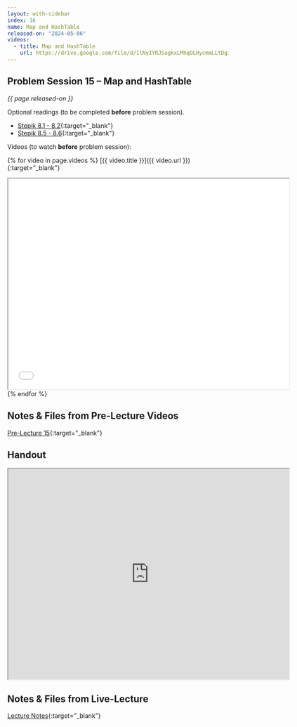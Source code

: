 ```yaml
---
layout: with-sidebar
index: 16
name: Map and HashTable
released-on: "2024-05-06"
videos:
  - title: Map and HashTable
    url: https://drive.google.com/file/d/1lNyIYRJSugkxLMhqOLHycmmLLtDgixmq
---
```


## Problem Session 15 – Map and HashTable

_{{ page.released-on }}_

Optional readings (to be completed **before** problem session). 
- [Stepik 8.1 - 8.2](https://stepik.org/lesson/692935/step/1?unit=692545){:target="_blank"}
- [Stepik 8.5 - 8.6](https://stepik.org/lesson/704420/step/1?unit=704856){:target="_blank"}

Videos (to watch **before** problem session):

{% for video in page.videos %}
[{{ video.title }}]({{ video.url }}){:target="_blank"}

<iframe src="{{ video.url }}/preview" width="640" height="480" allow="autoplay"></iframe>
{% endfor %}

## Notes & Files from Pre-Lecture Videos

[Pre-Lecture 15](https://github.com/ucsd-cse12-sp24/ucsd-cse12-sp24.github.io/tree/main/_pre-lectures/lecture-15){:target="_blank"}

## Handout

<iframe src="https://drive.google.com/file/d/1BVn_Zd-C4yuxxxznpnc1iuRQ9jqeDemT/preview" width="640" height="480" allow="autoplay"></iframe>

## Notes & Files from Live-Lecture

[Lecture Notes](https://github.com/ucsd-cse12-sp24/ucsd-cse12-sp24.github.io/tree/main/_lectures/lecture-15){:target="_blank"}

